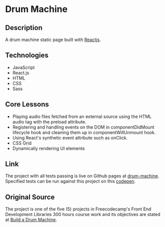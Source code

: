 # Drum Machine
## Description
A drum machine static page built with [Reactjs](https://reactjs.org).
## Technologies
- JavaScript
- React.js
- HTML
- CSS
- Sass
## Core Lessons
- Playing audio files fetched from an external source using the HTML audio tag with the preload attribute.
- Registering and handling events on the DOM in componentDidMount lifecycle hook and cleaning them up in componentWillUnmount hook.
- Using React's synthetic event attribute such as onClick.
- CSS Grid
- Dynamically rendering UI elements

## Link
The project with all tests passing is live on Github pages at [drum-machine](https://niranad.github.io/drum-machine). Specified tests can be run against this project on this [codepen](https://codepen.io/niranad/full/WNppZJN).
## Original Source
The project is one of the five (5) projects in Freecodecamp's Front End Development Libraries 300 hours course work and its objectives are stated at [Build a Drum Machine](https://www.freecodecamp.org/learn/front-end-development-libraries/front-end-development-projects/build-a-drum-machine).

